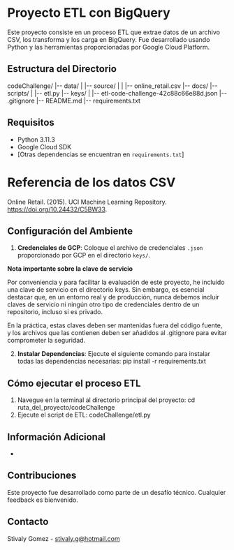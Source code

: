 # Proyecto ETL con BigQuery

Este proyecto consiste en un proceso ETL que extrae datos de un archivo CSV, los transforma y los carga en BigQuery. Fue desarrollado usando Python y las herramientas proporcionadas por Google Cloud Platform.


## Estructura del Directorio

codeChallenge/
|-- data/
| |-- source/
| | |-- online_retail.csv
|-- docs/
|-- scripts/
| |-- etl.py
|-- keys/
| |-- etl-code-challenge-42c88c66e88d.json
|-- .gitignore
|-- README.md
|-- requirements.txt 


## Requisitos

- Python 3.11.3
- Google Cloud SDK
- [Otras dependencias se encuentran en `requirements.txt`]

# Referencia de los datos CSV

Online Retail. (2015). UCI Machine Learning Repository. https://doi.org/10.24432/C5BW33.

## Configuración del Ambiente

1. **Credenciales de GCP**: Coloque el archivo de credenciales `.json` proporcionado por GCP en el directorio `keys/`.

**Nota importante sobre la clave de servicio**

Por conveniencia y para facilitar la evaluación de este proyecto, he incluido una clave de servicio en el directorio keys. Sin embargo, es esencial destacar que, en un entorno real y de producción, nunca debemos incluir claves de servicio ni ningún otro tipo de credenciales dentro de un repositorio, incluso si es privado.

En la práctica, estas claves deben ser mantenidas fuera del código fuente, y los archivos que las contienen deben ser añadidos al .gitignore para evitar comprometer la seguridad.

2. **Instalar Dependencias**: Ejecute el siguiente comando para instalar todas las dependencias necesarias: pip install -r requirements.txt



## Cómo ejecutar el proceso ETL

1. Navegue en la terminal al directorio principal del proyecto: cd ruta_del_proyecto/codeChallenge
2. Ejecute el script de ETL: codeChallenge/etl.py


## Información Adicional

- 

## Contribuciones

Este proyecto fue desarrollado como parte de un desafío técnico. Cualquier feedback es bienvenido.

## Contacto

Stivaly Gomez - stivaly.g@hotmail.com

